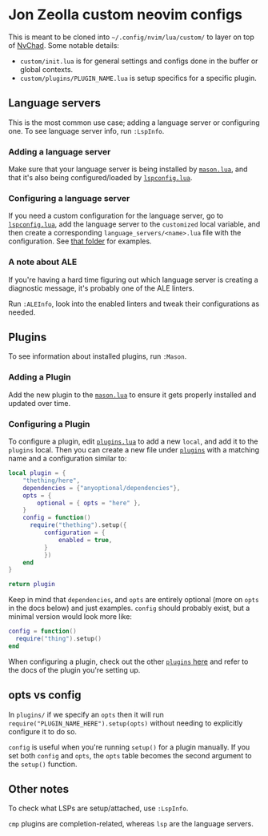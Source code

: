 # Jon Zeolla custom neovim configs

This is meant to be cloned into `~/.config/nvim/lua/custom/` to layer on top of [NvChad](https://nvchad.com/). Some notable details:

- `custom/init.lua` is for general settings and configs done in the buffer or global contexts.
- `custom/plugins/PLUGIN_NAME.lua` is setup specifics for a specific plugin.

## Language servers

This is the most common use case; adding a language server or configuring one. To see language server info, run `:LspInfo`.

### Adding a language server

Make sure that your language server is being installed by [`mason.lua`](https://github.com/JonZeolla/neovim/blob/main/plugins/mason.lua), and that it's also
being configured/loaded by [`lspconfig.lua`](https://github.com/JonZeolla/neovim/blob/main/plugins/lspconfig.lua).

### Configuring a language server

If you need a custom configuration for the language server, go to [`lspconfig.lua`](https://github.com/JonZeolla/neovim/blob/main/plugins/lspconfig.lua), add
the language server to the `customized` local variable, and then create a corresponding `language_servers/<name>.lua` file with the configuration. See [that
folder](https://github.com/JonZeolla/neovim/blob/main/language_servers) for examples.

### A note about ALE

If you're having a hard time figuring out which language server is creating a diagnostic message, it's probably one of the ALE linters.

Run `:ALEInfo`, look into the enabled linters and tweak their configurations as needed.

## Plugins

To see information about installed plugins, run `:Mason`.

### Adding a Plugin

Add the new plugin to the [`mason.lua`](https://github.com/JonZeolla/neovim/blob/main/plugins/mason.lua) to ensure it gets properly installed and updated over
time.

### Configuring a Plugin

To configure a plugin, edit [`plugins.lua`](https://github.com/JonZeolla/neovim/blob/main/plugins.lua) to add a new `local`, and add it to the `plugins` local.
Then you can create a new file under [`plugins`](https://github.com/JonZeolla/neovim/tree/main/plugins) with a matching name and a configuration similar to:

```lua
local plugin = {
    "thething/here",
    dependencies = {"anyoptional/dependencies"},
    opts = {
        optional = { opts = "here" },
    }
    config = function()
      require("thething").setup({
          configuration = {
              enabled = true,
          }
          })
    end
}

return plugin
```

Keep in mind that `dependencies`, and `opts` are entirely optional (more on `opts` in the docs below) and just examples. `config` should probably exist, but a
minimal version would look more like:

```lua
config = function()
  require("thing").setup()
end
```

When configuring a plugin, check out the other [`plugins` here](https://github.com/JonZeolla/neovim/tree/main/plugins) and refer to the docs of the plugin
you're setting up.

## opts vs config

In `plugins/` if we specify an `opts` then it will run `require("PLUGIN_NAME_HERE").setup(opts)` without needing to explicitly configure it to do so.

`config` is useful when you're running `setup()` for a plugin manually. If you set both `config` and `opts`, the `opts` table becomes the second argument to the
`setup()` function.

## Other notes

To check what LSPs are setup/attached, use `:LspInfo`.

`cmp` plugins are completion-related, whereas `lsp` are the language servers.
